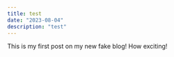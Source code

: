 ```yaml
---
title: test
date: "2023-08-04"
description: "test"
---
```


This is my first post on my new fake blog! How exciting!
